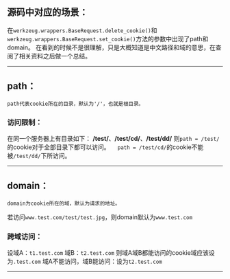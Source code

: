 ## 源码中对应的场景：
在```werkzeug.wrappers.BaseRequest.delete_cookie()```和```werkzeug.wrappers.BaseRequest.set_cookie()```方法的参数中出现了path和domain。
在看到的时候不是很理解，只是大概知道是中文路径和域的意思，在查阅了相关资料之后做一个总结。

-----
## path：
	path代表cookie所在的目录，默认为'/'，也就是根目录。
### 访问限制：
在同一个服务器上有目录如下：
**/test/**、**/test/cd/**、**/test/dd/**
则```path = /test/```的cookie对于全部目录下都可以访问。
　```path = /test/cd/```的cookie不能被```/test/dd/```下所访问。

-----
## domain：
	domain为cookie所在的域，默认为请求的地址。
若访问```www.test.com/test/test.jpg```，则domain默认为```www.test.com```
### 跨域访问：
设域A：```t1.test.com```
   域B：```t2.test.com```
则域A域B都能访问的cookie域应该设为```.test.com```
域A不能访问，域B能访问：设为```t2.test.com```

-----
